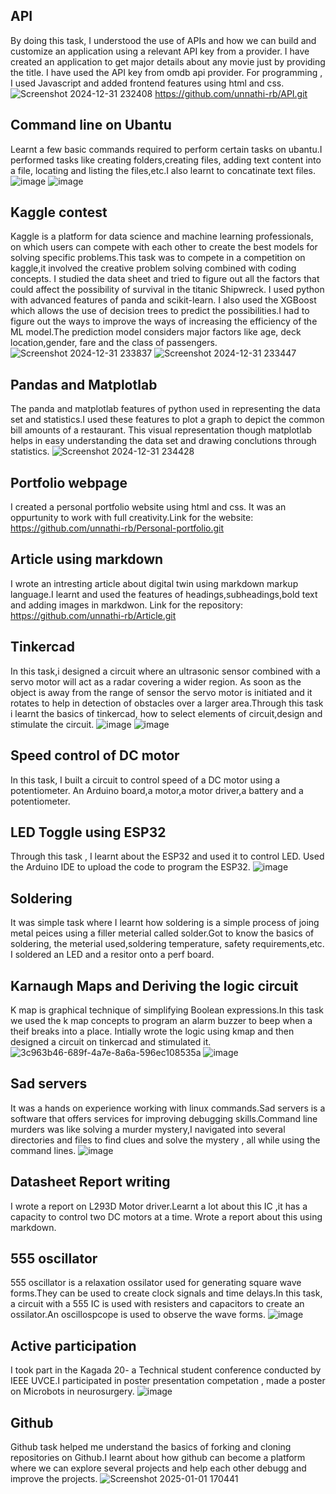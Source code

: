 ## API 
By doing this task, I understood the use of APIs and how we can build and customize an application using a relevant API key from a provider.
I have created an application to get major details about any movie just by providing the title. I have used the API key from omdb api provider.
For programming , I used Javascript and added frontend features using html and css.
![Screenshot 2024-12-31 232408](https://github.com/user-attachments/assets/e5231a07-a5a1-452b-a211-30b968175e35)
https://github.com/unnathi-rb/API.git




## Command line on Ubantu
Learnt a few basic commands required to perform certain tasks on ubantu.I performed tasks like creating folders,creating files, adding text content into a file, locating and listing the files,etc.I also learnt to concatinate text files.
![image](https://github.com/user-attachments/assets/b27974e9-d8dc-4f73-8323-0f123bc9f056)
![image](https://github.com/user-attachments/assets/3544c547-1932-4293-8790-cced10c3ed3e)


## Kaggle contest
Kaggle is a platform for data science and machine learning professionals, on which users can compete with each other to create the best models for solving specific problems.This task was to compete in a competition on kaggle,it involved the creative problem solving combined with coding concepts. I studied the data sheet and tried to figure out all the factors that could affect the possibility of survival in the titanic Shipwreck. I used python with advanced features of panda and scikit-learn. I also used the XGBoost which allows the use of decision trees to predict the possibilities.I had to figure out the ways to improve the ways of increasing the efficiency of the ML model.The prediction model considers major factors like age, deck location,gender, fare and the class of passengers.  
![Screenshot 2024-12-31 233837](https://github.com/user-attachments/assets/8af7d8bd-29ba-4648-b255-8eb48e101a6c)
![Screenshot 2024-12-31 233447](https://github.com/user-attachments/assets/48913638-fdc8-424f-b06f-3b6014e79eaf)


## Pandas and Matplotlab
The panda and matplotlab features of python used in representing the data set and statistics.I used these features to plot a graph to depict the common bill amounts of a restaurant. This visual representation though matplotlab helps in easy understanding the data set and drawing conclutions through statistics.
![Screenshot 2024-12-31 234428](https://github.com/user-attachments/assets/ea0adf7c-f77e-4d50-a6ee-b11ac3d3e172)

## Portfolio webpage
I created a personal portfolio website using html and css. It was an oppurtunity to work with full creativity.Link for the website:
https://github.com/unnathi-rb/Personal-portfolio.git

## Article using markdown
I wrote an intresting article about digital twin using markdown markup language.I learnt and used the features of headings,subheadings,bold text and adding images in markdwon.
Link for the repository:
https://github.com/unnathi-rb/Article.git

## Tinkercad
In this task,i designed a circuit where an ultrasonic sensor combined with a servo motor will act as a radar covering a wider region. As soon as the object is away from the range of sensor the servo motor is initiated and it rotates to help in detection of obstacles over a larger area.Through this task i learnt the basics of tinkercad, how to select elements of circuit,design and stimulate the circuit.
![image](https://github.com/user-attachments/assets/c2864462-967e-40c7-b106-72adff220d9c)
![image](https://github.com/user-attachments/assets/17725382-f21b-4e7e-a56f-57a1282474ea)


## Speed control of DC motor
In this task, I built a circuit to control speed of a DC motor using a potentiometer. An Arduino board,a motor,a motor driver,a battery and a potentiometer.


## LED Toggle using ESP32
Through this task , I learnt about the ESP32 and used it to control LED. Used the Arduino IDE to upload the code to program the ESP32.
![image](https://github.com/user-attachments/assets/e6ac7934-d16b-4e5e-ad2e-a76af01ce09f)


## Soldering
It was simple task where I learnt how soldering is a simple process of joing metal peices using a filler meterial called solder.Got to know the basics of soldering, the meterial used,soldering temperature, safety requirements,etc. I soldered an LED and a resitor onto a perf board.

## Karnaugh Maps and Deriving the logic circuit
K map is graphical technique of simplifying Boolean expressions.In this task we used the k map concepts to program an alarm buzzer to beep when a theif breaks into a place. Intially wrote the logic using kmap and then designed a circuit on tinkercad and stimulated it.
![3c963b46-689f-4a7e-8a6a-596ec108535a](https://github.com/user-attachments/assets/25ae6efd-2d6a-4f30-94f5-d33a5c5c69b5)
![image](https://github.com/user-attachments/assets/0bf32a9c-8767-4529-9fe3-5073033722d8)


## Sad servers
It was a hands on experience working with linux commands.Sad servers is a software that offers services for improving debugging skills.Command line murders was like solving a murder mystery,I navigated into several directories and files to find clues and solve the mystery , all while using the command lines.
![image](https://github.com/user-attachments/assets/21a05355-1a77-4bd0-8466-ca4e5717f56d)


## Datasheet Report writing
I wrote a report on L293D Motor driver.Learnt a lot about this IC ,it has a capacity to control two DC motors at a time. Wrote a report about this using markdown.



## 555 oscillator
555 oscillator is a relaxation ossilator used for generating square wave forms.They can be used to create clock signals and time delays.In this task, a circuit with a 555 IC is used with resisters and capacitors to create an ossilator.An oscillospcope is used to observe the wave forms.
![image](https://github.com/user-attachments/assets/a7fdee23-f6be-45ef-b878-cef6dd06a0fb)



## Active participation
I took part in the Kagada 20- a Technical student conference conducted by IEEE UVCE.I participated in poster presentation competation , made a poster on Microbots in neurosurgery.
![image](https://github.com/user-attachments/assets/781b8fe5-f88c-4a70-91a7-08a038849bcf)


## Github
Github task helped me understand the basics of forking and cloning repositories on Github.I learnt about how github can become a platform where we can explore several projects and help each other debugg and improve the projects.
![Screenshot 2025-01-01 170441](https://github.com/user-attachments/assets/828c90ff-fb24-46ac-b285-6bc207710a83)





